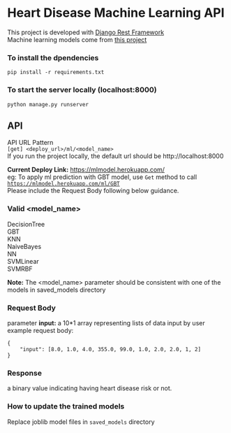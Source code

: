 # Heart Disease Machine Learning API
This project is developed with [Django Rest Framework](https://www.django-rest-framework.org/) \
Machine learning models come from [this project](https://github.com/HaomingJue/Heart-Disease-Detection)  

### To install the dpendencies
<code>pip install -r requirements.txt</code>
### To start the server locally (localhost:8000)
<code>python manage.py runserver</code>

## API
API URL Pattern \
<code>[get] <deploy_url>/ml/<model_name></code> \
If you run the project locally, the default url should be http://localhost:8000

**Current Deploy Link:** https://mlmodel.herokuapp.com/ \
eg: To apply ml prediction with GBT model, use <code>Get</code> method to call <code>https://mlmodel.herokuapp.com/ml/GBT</code> \
Please  include the Request Body following below guidance.

### Valid <model_name>
DecisionTree \
GBT \
KNN \
NaiveBayes \
NN \
SVMLinear \
SVMRBF 

**Note:** The <model_name> parameter should be consistent with one of the models in saved_models directory

### Request Body
parameter **input:** a 10*1 array representing lists of data input by user \
example request body: 

    {
        "input": [8.0, 1.0, 4.0, 355.0, 99.0, 1.0, 2.0, 2.0, 1, 2]
    }


### Response
a binary value indicating having heart disease risk or not.

### How to update the trained models
Replace joblib model files in <code>saved_models</code> directory

